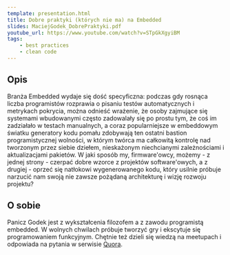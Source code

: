 ```yaml
---
template: presentation.html
title: Dobre praktyki (których nie ma) na Embedded
slides: MaciejGodek_DobrePraktyki.pdf
youtube_url: https://www.youtube.com/watch?v=STpGkXgyiBM
tags:
    - best practices
    - clean code
---
```


## Opis
Branża Embedded wydaje się dość specyficzna: podczas gdy rosnąca liczba programistów rozprawia o pisaniu testów automatycznych i metrykach pokrycia, można odnieść wrażenie, że osoby zajmujące się systemami wbudowanymi często zadowalały się po prostu tym, że coś im zadziałało w testach manualnych, a coraz popularniejsze w embeddowym światku generatory kodu pomału zdobywają ten ostatni bastion programistycznej wolności, w którym twórca ma całkowitą kontrolę nad tworzonym przez siebie dziełem, nieskażonym niechcianymi zależnościami i aktualizacjami pakietów.
W jaki sposób my, firmware'owcy, możemy - z jednej strony - czerpać dobre wzorce z projektów software'owych, a z drugiej - oprzeć się natłokowi wygenerowanego kodu, który usilnie próbuje narzucić nam swoją nie zawsze pożądaną architekturę i wizję rozwoju projektu?

## O sobie
Panicz Godek jest z wykształcenia filozofem a z zawodu programistą embedded. W wolnych chwilach próbuje tworzyć gry i ekscytuje się programowaniem funkcyjnym. Chętnie też dzieli się wiedzą na meetupach i odpowiada na pytania w serwisie [Quora](https://www.quora.com/profile/Panicz-Godek).


